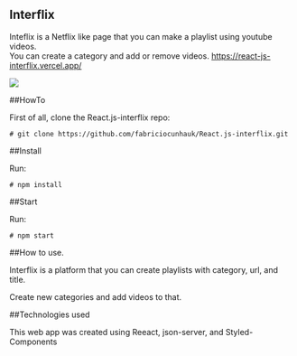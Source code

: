 ## Interflix

Inteflix is a Netflix like page that you can make a playlist using youtube videos. <br/>
You can create a category and add or remove videos.
https://react-js-interflix.vercel.app/


<img src="src/assets/imagens/Front-photo.PNG">

##HowTo

First of all, clone the React.js-interflix repo:

```
# git clone https://github.com/fabriciocunhauk/React.js-interflix.git
```

##Install

Run:

```
# npm install
```

##Start

Run:
```
# npm start
```
##How to use.

Interflix is a platform that you can create playlists with category, url, and title.

Create new categories and add videos to that.

##Technologies used

This web app was created using Reeact, json-server, and Styled-Components


